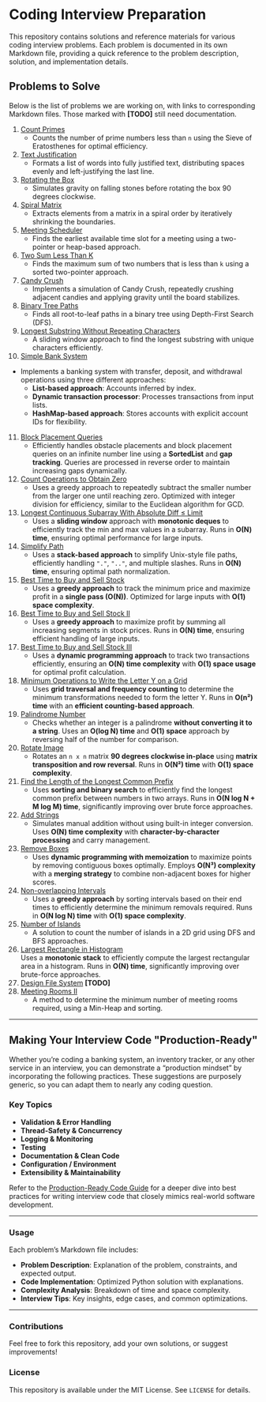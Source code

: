 # Coding Interview Preparation

This repository contains solutions and reference materials for various coding interview problems. Each problem is documented in its own Markdown file, providing a quick reference to the problem description, solution, and implementation details.

## Problems to Solve

Below is the list of problems we are working on, with links to corresponding Markdown files. Those marked with **[TODO]** still need documentation.

1. [Count Primes](count_primes.md)  
   - Counts the number of prime numbers less than `n` using the Sieve of Eratosthenes for optimal efficiency.
2. [Text Justification](text_justification.md)  
   - Formats a list of words into fully justified text, distributing spaces evenly and left-justifying the last line.
3. [Rotating the Box](rotate_box.md)  
   - Simulates gravity on falling stones before rotating the box 90 degrees clockwise.
4. [Spiral Matrix](spiral_matrix.md)  
   - Extracts elements from a matrix in a spiral order by iteratively shrinking the boundaries.
5. [Meeting Scheduler](meeting_scheduler.md)  
   - Finds the earliest available time slot for a meeting using a two-pointer or heap-based approach.
6. [Two Sum Less Than K](two_sum_less_than_k.md)  
   - Finds the maximum sum of two numbers that is less than `k` using a sorted two-pointer approach.
7. [Candy Crush](candy_crush.md)  
   - Implements a simulation of Candy Crush, repeatedly crushing adjacent candies and applying gravity until the board stabilizes.
8. [Binary Tree Paths](binary_tree_paths.md)  
   - Finds all root-to-leaf paths in a binary tree using Depth-First Search (DFS).
9. [Longest Substring Without Repeating Characters](longest_substring_no_repeats.md)  
   - A sliding window approach to find the longest substring with unique characters efficiently.  
10. [Simple Bank System](simple_bank_system.md)  
   - Implements a banking system with transfer, deposit, and withdrawal operations using three different approaches:
        - **List-based approach**: Accounts inferred by index.
        - **Dynamic transaction processor**: Processes transactions from input lists.
        - **HashMap-based approach**: Stores accounts with explicit account IDs for flexibility.
11. [Block Placement Queries](block_placement_queries.md)  
    - Efficiently handles obstacle placements and block placement queries on an infinite number line using a **SortedList** and **gap tracking**. Queries are processed in reverse order to maintain increasing gaps dynamically.
12. [Count Operations to Obtain Zero](count_operations_to_zero.md)  
    - Uses a greedy approach to repeatedly subtract the smaller number from the larger one until reaching zero. Optimized with integer division for efficiency, similar to the Euclidean algorithm for GCD.
13. [Longest Continuous Subarray With Absolute Diff ≤ Limit](longest_continuous_subarray.md)  
    - Uses a **sliding window** approach with **monotonic deques** to efficiently track the min and max values in a subarray. Runs in **O(N) time**, ensuring optimal performance for large inputs.
14. [Simplify Path](simplify_unix_path.md)  
    - Uses a **stack-based approach** to simplify Unix-style file paths, efficiently handling `"."`, `".."`, and multiple slashes. Runs in **O(N) time**, ensuring optimal path normalization.
15. [Best Time to Buy and Sell Stock](best_time_to_buy_sell_stock.md)  
    - Uses a **greedy approach** to track the minimum price and maximize profit in a **single pass (O(N))**. Optimized for large inputs with **O(1) space complexity**.
16. [Best Time to Buy and Sell Stock II](best_time_to_buy_sell_stock_ii.md)  
    - Uses a **greedy approach** to maximize profit by summing all increasing segments in stock prices. Runs in **O(N) time**, ensuring efficient handling of large inputs.
17. [Best Time to Buy and Sell Stock III](best_time_to_buy_sell_stock_iii.md)  
    - Uses a **dynamic programming approach** to track two transactions efficiently, ensuring an **O(N) time complexity** with **O(1) space usage** for optimal profit calculation.
18. [Minimum Operations to Write the Letter Y on a Grid](minimum_operations_write_y.md)  
    - Uses **grid traversal and frequency counting** to determine the minimum transformations needed to form the letter Y. Runs in **O(n²) time** with an **efficient counting-based approach**.  
19. [Palindrome Number](palindrome_number.md)  
    - Checks whether an integer is a palindrome **without converting it to a string**. Uses an **O(log N) time** and **O(1) space** approach by reversing half of the number for comparison.
20. [Rotate Image](rotate_image.md)  
    - Rotates an `n x n` matrix **90 degrees clockwise in-place** using **matrix transposition and row reversal**. Runs in **O(N²) time** with **O(1) space complexity**.
21. [Find the Length of the Longest Common Prefix](longest_common_prefix_length.md)  
    - Uses **sorting and binary search** to efficiently find the longest common prefix between numbers in two arrays. Runs in **O(N log N + M log M) time**, significantly improving over brute force approaches.
22. [Add Strings](add_strings.md)  
    - Simulates manual addition without using built-in integer conversion. Uses **O(N) time complexity** with **character-by-character processing** and carry management.
23. [Remove Boxes](remove_boxes.md)  
    - Uses **dynamic programming with memoization** to maximize points by removing contiguous boxes optimally. Employs **O(N³) complexity** with a **merging strategy** to combine non-adjacent boxes for higher scores.
24. [Non-overlapping Intervals](non_overlapping_intervals.md)  
    - Uses a **greedy approach** by sorting intervals based on their end times to efficiently determine the minimum removals required. Runs in **O(N log N) time** with **O(1) space complexity**.
25. [Number of Islands](number_of_islands.md)  
    - A solution to count the number of islands in a 2D grid using DFS and BFS approaches.  
24. [Largest Rectangle in Histogram](largest_rectangle_histogram.md)  
    Uses a **monotonic stack** to efficiently compute the largest rectangular area in a histogram. Runs in **O(N) time**, significantly improving over brute-force approaches.
27. [Design File System](design_file_system.md) **[TODO]**  
28. [Meeting Rooms II](meeting_rooms_ii.md)  
    - A method to determine the minimum number of meeting rooms required, using a Min-Heap and sorting.  

---

## Making Your Interview Code "Production-Ready"

Whether you’re coding a banking system, an inventory tracker, or any other service in an interview, you can demonstrate a “production mindset” by incorporating the following practices. These suggestions are purposely generic, so you can adapt them to nearly any coding question.

### Key Topics
- **Validation & Error Handling**
- **Thread-Safety & Concurrency**
- **Logging & Monitoring**
- **Testing**
- **Documentation & Clean Code**
- **Configuration / Environment**
- **Extensibility & Maintainability**

Refer to the [Production-Ready Code Guide](production_ready_code.md) for a deeper dive into best practices for writing interview code that closely mimics real-world software development.

---

### **Usage**
Each problem’s Markdown file includes:
- **Problem Description**: Explanation of the problem, constraints, and expected output.
- **Code Implementation**: Optimized Python solution with explanations.
- **Complexity Analysis**: Breakdown of time and space complexity.
- **Interview Tips**: Key insights, edge cases, and common optimizations.

---

### **Contributions**
Feel free to fork this repository, add your own solutions, or suggest improvements!

### **License**
This repository is available under the MIT License. See `LICENSE` for details.

